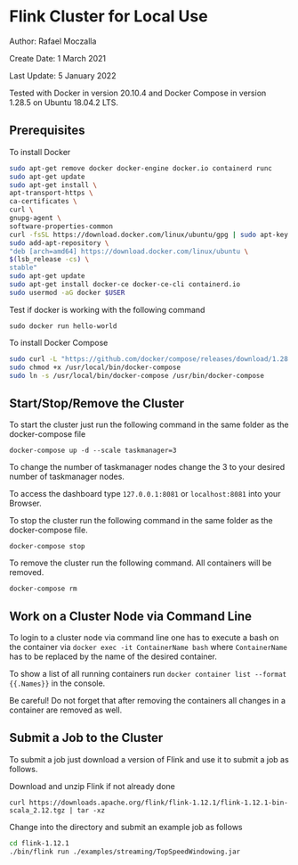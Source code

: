 # Flink Cluster for Local Use
Author: Rafael Moczalla

Create Date: 1 March 2021

Last Update: 5 January 2022

Tested with Docker in version 20.10.4 and Docker Compose in version 1.28.5 on Ubuntu
18.04.2 LTS.

## Prerequisites
To install Docker
   ```bash
   sudo apt-get remove docker docker-engine docker.io containerd runc
   sudo apt-get update
   sudo apt-get install \
   apt-transport-https \
   ca-certificates \
   curl \
   gnupg-agent \
   software-properties-common
   curl -fsSL https://download.docker.com/linux/ubuntu/gpg | sudo apt-key add -
   sudo add-apt-repository \
   "deb [arch=amd64] https://download.docker.com/linux/ubuntu \
   $(lsb_release -cs) \
   stable"
   sudo apt-get update
   sudo apt-get install docker-ce docker-ce-cli containerd.io
   sudo usermod -aG docker $USER
   ```

Test if docker is working with the following command

   `sudo docker run hello-world`

To install Docker Compose

   ```bash
   sudo curl -L "https://github.com/docker/compose/releases/download/1.28.5/docker-compose-$(uname -s)-$(uname -m)" -o /usr/local/bin/docker-compose
   sudo chmod +x /usr/local/bin/docker-compose
   sudo ln -s /usr/local/bin/docker-compose /usr/bin/docker-compose
   ```

## Start/Stop/Remove the Cluster
To start the cluster just run the following command in the same folder as the
docker-compose file

   `docker-compose up -d --scale taskmanager=3`

To change the number of taskmanager nodes change the 3 to your desired number of
taskmanager nodes.

To access the dashboard type `127.0.0.1:8081` or `localhost:8081` into your Browser.

To stop the cluster run the following command in the same folder as the docker-compose
file.

   `docker-compose stop`

To remove the cluster run the following command. All containers will be removed.

   `docker-compose rm`

## Work on a Cluster Node via Command Line
To login to a cluster node via command line one has to execute a bash on the container
via `docker exec -it ContainerName bash` where `ContainerName` has to be replaced by the
name of the desired container.

To show a list of all running containers run `docker container list --format {{.Names}}`
in the console.

Be careful! Do not forget that after removing the containers all changes in a container
are removed as well.

## Submit a Job to the Cluster
To submit a job just download a version of Flink and use it to submit a job as follows.

Download and unzip Flink if not already done

   `curl https://downloads.apache.org/flink/flink-1.12.1/flink-1.12.1-bin-scala_2.12.tgz | tar -xz`

Change into the directory and submit an example job as follows

   ```bash
   cd flink-1.12.1
   ./bin/flink run ./examples/streaming/TopSpeedWindowing.jar
   ```
